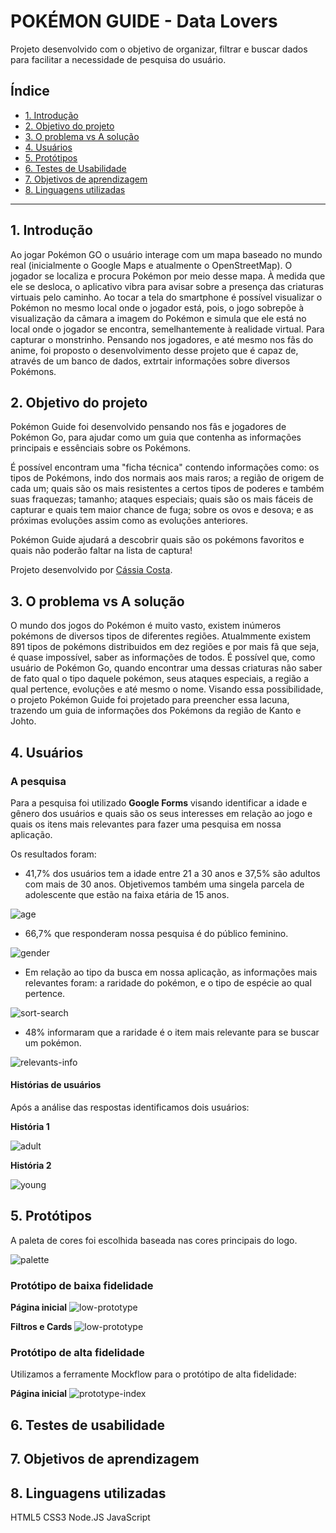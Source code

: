 # POKÉMON GUIDE - Data Lovers

Projeto desenvolvido com o objetivo  de organizar, filtrar e buscar dados para facilitar a necessidade de pesquisa do usuário.

## Índice 
 
- [1. Introdução](#1-introdução)
- [2. Objetivo do projeto](#2-objetivo-projeto)
- [3. O problema vs A solução](#3-o-problema-vs-a-solução)
- [4. Usuários](#4-usuários)
- [5. Protótipos](#5-protótipos)
- [6. Testes de Usabilidade](#6-testes-de-usabilidade)
- [7. Objetivos de aprendizagem](#7-objetivos-de-aprendizagem)
- [8. Linguagens utilizadas](#8-linguagens-utilizadas)

---

## 1. Introdução

Ao jogar Pokémon GO o usuário interage com um mapa baseado no mundo real (inicialmente o Google Maps e atualmente o OpenStreetMap). O jogador se localiza e procura Pokémon por meio desse mapa. À medida que ele se desloca, o aplicativo vibra para avisar sobre a presença das criaturas virtuais pelo caminho. Ao tocar a tela do smartphone é possível visualizar o Pokémon no mesmo local onde o jogador está, pois, o jogo sobrepõe à visualização da câmara a imagem do Pokémon e simula que ele está no local onde o jogador se encontra, semelhantemente à realidade virtual. Para capturar o monstrinho.
Pensando nos jogadores, e até mesmo nos fãs do anime, foi proposto o desenvolvimento desse projeto que é capaz de, através de um banco de dados, extrtair informações sobre diversos Pokémons.

## 2. Objetivo do projeto

Pokémon Guide foi desenvolvido pensando nos fãs e jogadores de Pokémon Go, para ajudar como um guia que contenha as informações principais e essênciais sobre os Pokémons.

É possível encontram uma "ficha técnica" contendo informações como: os tipos de Pokémons, indo dos normais aos mais raros; a região de origem de cada um; quais são os mais resistentes a certos tipos de poderes e também suas fraquezas; tamanho; ataques especiais; quais são os mais fáceis de capturar e quais tem maior chance de fuga; sobre os ovos e desova; e as próximas evoluções assim como as evoluções anteriores.

Pokémon Guide ajudará a descobrir quais são os pokémons favoritos e quais não poderão faltar na lista de captura!

Projeto desenvolvido por [Cássia Costa](https://github.com/CassiaCosta).

## 3. O problema vs A solução

O mundo dos jogos do Pokémon é muito vasto, existem inúmeros pokémons de diversos tipos de diferentes regiões. Atualmmente existem 891 tipos de pokémons distribuidos em dez regiões e por mais fã que seja, é quase impossível, saber as informações de todos.
É possível que, como usuário de Pokémon Go, quando encontrar uma dessas criaturas não saber de fato qual o tipo daquele pokémon, seus ataques especiais, a região a qual pertence, evoluções e até mesmo o nome. 
Visando essa possibilidade, o projeto Pokémon Guide foi projetado para preencher essa lacuna, trazendo um guia de informações dos Pokémons da região de Kanto e Johto.

## 4. Usuários
### A pesquisa

Para a pesquisa foi utilizado **Google Forms** visando identificar a idade e gênero dos usuários e quais são os seus interesses em relação ao jogo e quais os itens  mais relevantes para fazer uma pesquisa em nossa aplicação.

Os resultados foram: 

- 41,7% dos usuários tem a idade entre 21 a 30 anos e 37,5% são adultos com mais de 30 anos. Objetivemos também uma singela parcela de adolescente que estão na faixa etária de 15 anos.

![age](/img-readme/age.png)

- 66,7% que responderam nossa pesquisa é do público feminino.

![gender](/img-readme/gender.png)

- Em relação ao tipo da busca em nossa aplicação, as  informações mais relevantes foram: a raridade do pokémon, e o tipo de espécie ao qual pertence.

![sort-search](/img-readme/order.png)

- 48% informaram que a raridade é o item mais relevante para se buscar um pokémon.

![relevants-info](/img-readme/relevants-info.png)


#### Histórias de usuários

Após a análise das respostas identificamos dois usuários:

**História 1**

![adult](/img-readme/adult.jpg)

**História 2**

![young](/img-readme/young.jpg)

## 5. Protótipos

A paleta de cores foi escolhida baseada nas cores principais do logo.

![palette](/img-readme/color-palette.png)

### Protótipo de baixa fidelidade
**Página inicial**
![low-prototype](/img-readme/index-low-prototype.jpg)

**Filtros e Cards**
![low-prototype](/img-readme/main-low-prototype.jpg)

### Protótipo de alta fidelidade
Utilizamos a ferramente Mockflow para o protótipo de alta fidelidade:

**Página inicial**
![prototype-index](/img-readme/prototype-index.png) 

## 6. Testes de usabilidade

## 7. Objetivos de aprendizagem

## 8. Linguagens utilizadas

HTML5
CSS3
Node.JS
JavaScript

